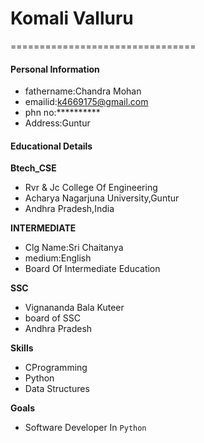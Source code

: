 # Komali Valluru
================================
#### Personal Information

- fathername:Chandra Mohan
- emailid:k4669175@gmail.com
- phn no:**********
- Address:Guntur
#### Educational Details

**Btech_CSE**
- Rvr & Jc College Of Engineering
- Acharya Nagarjuna University,Guntur
- Andhra Pradesh,India

**INTERMEDIATE**
- Clg Name:Sri Chaitanya
- medium:English
- Board Of Intermediate Education

**SSC**
- Vignananda Bala Kuteer
- board of SSC
- Andhra Pradesh

**Skills**
- CProgramming
- Python
- Data Structures

**Goals**
- Software Developer In `Python`

